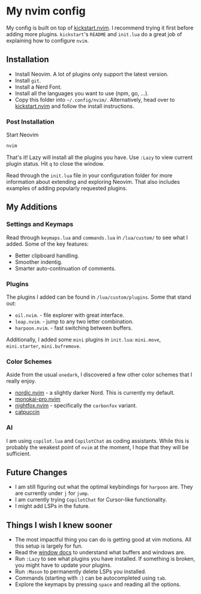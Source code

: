 # My nvim config

My config is built on top of [kickstart.nvim](https://github.com/nvim-lua/kickstart.nvim). 
I recommend trying it first before adding more plugins. `kickstart`'s `README` and `init.lua` 
do a great job of explaining how to configure `nvim`.

## Installation

- Install Neovim. A lot of plugins only support the latest version.
- Install `git`.
- Install a Nerd Font.
- Install all the languages you want to use (npm, go, ...).
- Copy this folder into `~/.config/nvim/`. Alternatively, head over to [kickstart.nvim](https://github.com/nvim-lua/kickstart.nvim) 
and follow the install instructions.

### Post Installation

Start Neovim

```sh
nvim
```

That's it! Lazy will install all the plugins you have. Use `:Lazy` to view
current plugin status. Hit `q` to close the window.

Read through the `init.lua` file in your configuration folder for more
information about extending and exploring Neovim. That also includes
examples of adding popularly requested plugins.

## My Additions

### Settings and Keymaps

Read through `keymaps.lua` and `commands.lua` in `/lua/custom/` to see what I added. Some of the key features:

- Better clipboard handling.
- Smoother indentig.
- Smarter auto-continuation of comments.

### Plugins

The plugins I added can be found in `/lua/custom/plugins`. Some that stand out:

- `oil.nvim`. - file explorer with great interface.
- `leap.nvim`. - jump to any two letter combination.
- `harpoon.nvim`. - fast switching between buffers.

Additionally, I added some `mini` plugins in `init.lua`: `mini.move`, `mini.starter`, `mini.bufremove`.

### Color Schemes

Aside from the usual `onedark`, I discovered a few other color schemes that I really enjoy.

- [nordic.nvim](https://github.com/AlexvZyl/nordic.nvim) - a slightly darker Nord. This is currently my default.
- [monokai-pro.nvim](https://github.com/loctvl842/monokai-pro.nvim)
- [nightfox.nvim](https://github.com/EdenEast/nightfox.nvim) - specifically the `carbonfox` variant.
- [catpuccin](https://github.com/catppuccin/nvim)

### AI

I am using `copilot.lua` and `CopilotChat` as coding assistants. While this is probably the weakest point of `nvim` at the moment,
I hope that they will be sufficient.

## Future Changes

- I am still figuring out what the optimal keybindings for `harpoon` are. They are currently under `j` for `jump`.
- I am currently trying `CopilotChat` for Cursor-like functionality.
- I might add LSPs in the future.

## Things I wish I knew sooner

- The most impactful thing you can do is getting good at vim motions. All this setup is largely for fun.
- Read the [window docs](https://neovim.io/doc/user/windows.html) to understand what buffers and windows are.
- Run `:Lazy` to see what plugins you have installed. If something is broken, you might have to update your plugins.
- Run `:Mason` to permanently delete LSPs you installed.
- Commands (starting with `:`) can be autocompleted using `tab`.
- Explore the keymaps by pressing `space` and reading all the options.

